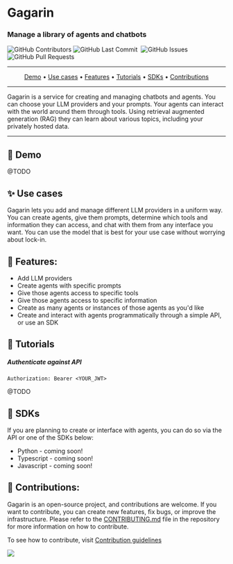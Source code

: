 # Gagarin

### Manage a library of agents and chatbots

<p>
<img alt="GitHub Contributors" src="https://img.shields.io/github/contributors/fyodorovai/gagarin" />
<img alt="GitHub Last Commit" src="https://img.shields.io/github/last-commit/fyodorovai/gagarin" />
<img alt="" src="https://img.shields.io/github/repo-size/fyodorovai/gagarin" />
<img alt="GitHub Issues" src="https://img.shields.io/github/issues/fyodorovai/gagarin" />
<img alt="GitHub Pull Requests" src="https://img.shields.io/github/issues-pr/fyodorovai/gagarin" />
</p>

-----

<p align="center">
  <a href="#-demo">Demo</a> •
  <a href="#-use-cases">Use cases</a> •
  <a href="#-features">Features</a> •
  <a href="#-tutorials" target="_blank">Tutorials</a> •
  <a href="#-sdks" target="_blank">SDKs</a> •
  <a href="#-contributions" target="_blank">Contributions</a>
</p>

-----

Gagarin is a service for creating and managing chatbots and agents. You can choose your LLM providers and your prompts.
Your agents can interact with the world around them through tools. Using retrieval augmented generation (RAG) they
can learn about various topics, including your privately hosted data.

-----

## 🎥 Demo

@TODO

## ✨ Use cases

Gagarin lets you add and manage different LLM providers in a uniform way. You can create agents, give them prompts, 
determine which tools and information they can access, and chat with them from any interface you want. You can use
the model that is best for your use case without worrying about lock-in.


## 👀 Features:

- Add LLM providers
- Create agents with specific prompts
- Give those agents access to specific tools
- Give those agents access to specific information
- Create as many agents or instances of those agents as you'd like
- Create and interact with agents programmatically through a simple API, or use an SDK


## 🧐 Tutorials
##### Authenticate against API
```
Authorization: Bearer <YOUR_JWT>
```

@TODO


## 🔗 SDKs

If you are planning to create or interface with agents, you can do so via the API or one of the SDKs below:

- Python - coming soon!
- Typescript - coming soon!
- Javascript - coming soon!


## 🫶 Contributions:

Gagarin is an open-source project, and contributions are welcome. If you want to contribute, you can create new features, fix bugs, or improve the infrastructure. Please refer to the [CONTRIBUTING.md](https://github.com/fyodorovai/gagarin/blob/main/.github/CONTRIBUTING.md) file in the repository for more information on how to contribute.

To see how to contribute, visit [Contribution guidelines](https://github.com/fyodorovai/gagarin/blob/main/.github/CONTRIBUTING.md)

<a href="https://github.com/fyodorovai/gagarin/graphs/contributors">
  <img src="https://contrib.rocks/image?repo=fyodorovai/gagarin" />
</a>